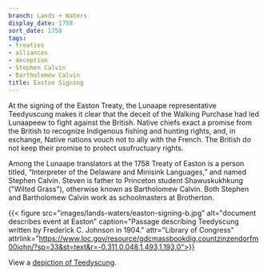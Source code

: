 ```yaml
---
branch: Lands + Waters
display_date: 1758
sort_date: 1758
tags:
- treaties
- alliances
- deception
- Stephen Calvin
- Bartholemew Calvin
title: Easton Signing
---
```


At the signing of the Easton Treaty, the Lunaape representative Teedyuscung makes it clear that the deceit of the Walking Purchase had led Lunaapeew to fight against the British. Native chiefs exact a promise from the British to recognize Indigenous fishing and hunting rights, and, in exchange, Native nations vouch not to ally with the French. The British do not keep their promise to protect usufructuary rights. 

Among the Lunaape translators at the 1758 Treaty of Easton is a person titled, “Interpreter of the Delaware and Minisink Languages,” and named Stephen Calvin. Steven is father to Princeton student Shawuskukhkung ("Wilted Grass"), otherwise known as Bartholomew Calvin. Both Stephen and Bartholomew Calvin work as schoolmasters at Brotherton.

{{< figure src="images/lands-waters/easton-signing-b.jpg" alt="document describes event at Easton" caption="Passage describing Teedyscung written by Frederick C. Johnson in 1904." attr="Library of Congress" attrlink="https://www.loc.gov/resource/gdcmassbookdig.countzinzendorfm00john/?sp=33&st=text&r=-0.311,0.048,1.493,1.193,0">}}

View a [depiction of Teedyscung](https://en.wikipedia.org/wiki/File:Teedyuscung.jpg#/media/File:Teedyuscung.jpg).

